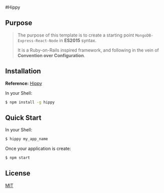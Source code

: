 #Hippy

## Purpose

> The purpose of this template is to create a starting point `MongoDB-Express-React-Node` in **ES2015** syntax.
> 
> It is a Ruby-on-Rails inspired framework, and following in the vein of **Convention over Configuration**.

## Installation

**Reference:** [Hippy](https://github.com/stanleycyang/hippy) 

In your Shell:

```sh
$ npm install -g hippy
```

## Quick Start

In your Shell:

```bash
$ hippy my_app_name
```

Once your application is create:

```bash
$ npm start
```

## License
[MIT](LICENSE)
